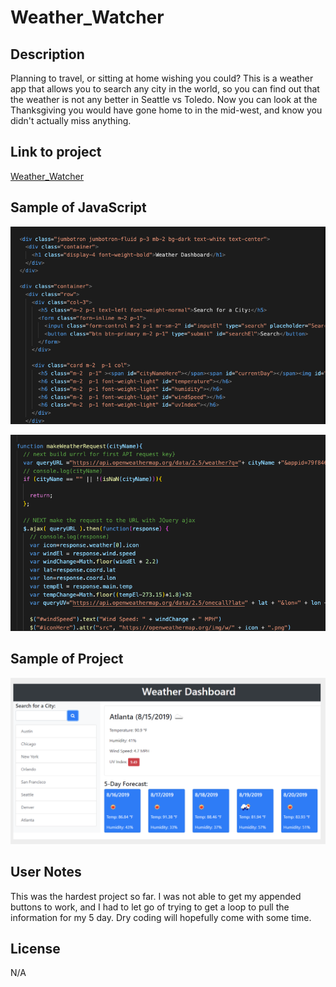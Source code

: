 # Weather_Watcher

## Description
Planning to travel, or sitting at home wishing you could?  This is a weather app that allows you to search any city in the world, so you can find out that the weather is not any better in Seattle vs Toledo. Now you can look at the Thanksgiving you would have gone home to in the mid-west, and know you didn't actually miss anything.  

## Link to project 
[Weather_Watcher](https://lauragwendolynburch.github.io/Weather_Watcher/)

## Sample of JavaScript
![ Image HTML with Bootstrap ](./images/html.png)

![ Image JS ](./images/jsfile.png)

## Sample of Project 
![ Image Project ](./images/sample1.png)

## User Notes
This was the hardest project so far.  I was not able to get my appended buttons to work, and I had to let go of trying to get a loop to pull the information for my 5 day.  Dry coding will hopefully come with some time.  
 
## License
N/A